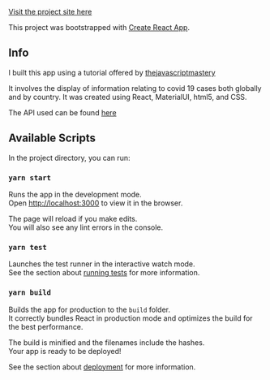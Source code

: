 [Visit the project site here](https://covid-19-ar.netlify.app)

This project was bootstrapped with [Create React App](https://github.com/facebook/create-react-app).

## Info

I built this app using a tutorial offered by [thejavascriptmastery](https://github.com/adrianhajdin)

It involves the display of information relating to covid 19 cases both globally and by country. It was created using React, MaterialUI, html5, and CSS.


The API used can be found [here](https://covid19.mathdro.id/api)



## Available Scripts

In the project directory, you can run:

### `yarn start`

Runs the app in the development mode.<br />
Open [http://localhost:3000](http://localhost:3000) to view it in the browser.

The page will reload if you make edits.<br />
You will also see any lint errors in the console.

### `yarn test`

Launches the test runner in the interactive watch mode.<br />
See the section about [running tests](https://facebook.github.io/create-react-app/docs/running-tests) for more information.

### `yarn build`

Builds the app for production to the `build` folder.<br />
It correctly bundles React in production mode and optimizes the build for the best performance.

The build is minified and the filenames include the hashes.<br />
Your app is ready to be deployed!

See the section about [deployment](https://facebook.github.io/create-react-app/docs/deployment) for more information.
